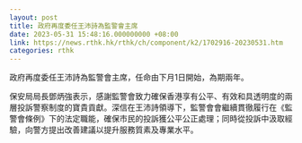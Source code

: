 ```yaml
---
layout: post
title: 政府再度委任王沛詩為監警會主席
date: 2023-05-31 15:48:16.000000000 +08:00
link: https://news.rthk.hk/rthk/ch/component/k2/1702916-20230531.htm
categories: rthk
---
```


政府再度委任王沛詩為監警會主席，任命由下月1日開始，為期兩年。

保安局局長鄧炳強表示，感謝監警會致力確保香港享有公平、有效和具透明度的兩層投訴警察制度的寶貴貢獻。深信在王沛詩領導下，監警會會繼續貫徹履行在《監警會條例》下的法定職能，確保市民的投訴獲公平公正處理；同時從投訴中汲取經驗，向警方提出改善建議以提升服務質素及專業水平。
